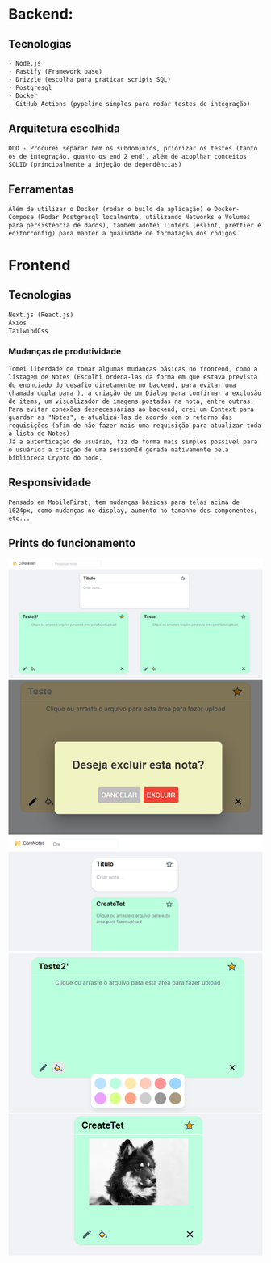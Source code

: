 # Backend:

## Tecnologias

    - Node.js
    - Fastify (Framework base)
    - Drizzle (escolha para praticar scripts SQL)
    - Postgresql
    - Docker
    - GitHub Actions (pypeline simples para rodar testes de integração)

## Arquitetura escolhida

    DDD - Procurei separar bem os subdominios, priorizar os testes (tanto os de integração, quanto os end 2 end), além de acoplhar conceitos SOLID (principalmente a injeção de dependências)

## Ferramentas

    Além de utilizar o Docker (rodar o build da aplicação) e Docker-Compose (Rodar Postgresql localmente, utilizando Networks e Volumes para persistência de dados), também adotei linters (eslint, prettier e editorconfig) para manter a qualidade de formatação dos códigos.

# Frontend

## Tecnologias

    Next.js (React.js)
    Axios
    TailwindCss

### Mudanças de produtividade

    Tomei liberdade de tomar algumas mudanças básicas no frontend, como a listagem de Notes (Escolhi ordena-las da forma em que estava prevista do enunciado do desafio diretamente no backend, para evitar uma chamada dupla para ), a criação de um Dialog para confirmar a exclusão de items, um visualizador de imagens postadas na nota, entre outras.
    Para evitar conexões desnecessárias ao backend, crei um Context para guardar as "Notes", e atualizá-las de acordo com o retorno das requisições (afim de não fazer mais uma requisição para atualizar toda a lista de Notes)
    Já a autenticação de usuário, fiz da forma mais simples possível para o usuário: a criação de uma sessionId gerada nativamente pela biblioteca Crypto do node.

## Responsividade

    Pensado em MobileFirst, tem mudanças básicas para telas acima de 1024px, como mudanças no display, aumento no tamanho dos componentes, etc...

## Prints do funcionamento

![Main aplicacao](/readme-files/image.png)
![Exclusion Dialog](/readme-files/image-1.png)
![Mobile view](/readme-files/image-3.png)
![Paleta de cores](/readme-files/image-4.png)
![Image Example](/readme-files/image6.png)
